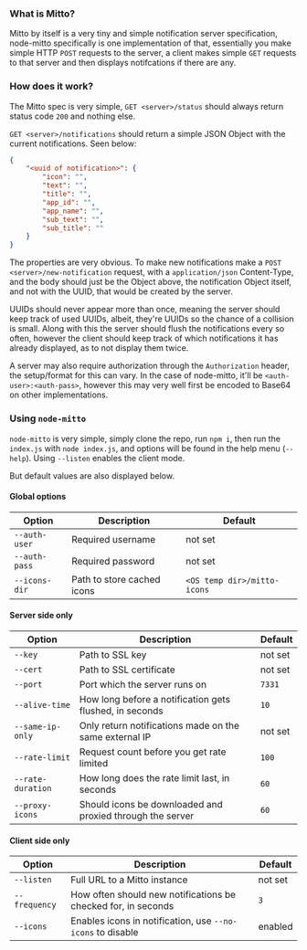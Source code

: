 ### What is Mitto?

Mitto by itself is a very tiny and simple notification server
specification, node-mitto specifically is one implementation of that,
essentially you make simple HTTP `POST` requests to the server, a client
makes simple `GET` requests to that server and then displays
notifcations if there are any.

### How does it work?

The Mitto spec is very simple, `GET <server>/status` should always
return status code `200` and nothing else.

`GET <server>/notifications` should return a simple JSON Object with the
current notifications. Seen below:

```json
{
	"<uuid of notification>": {
		"icon": "",
		"text": "",
		"title": "",
		"app_id": "",
		"app_name": "",
		"sub_text": "",
		"sub_title": ""
	}
}
```

The properties are very obvious. To make new notifications make a `POST
<server>/new-notification` request, with a `application/json`
Content-Type, and the body should just be the Object above, the
notification Object itself, and not with the UUID, that would be created
by the server.

UUIDs should never appear more than once, meaning the server should keep
track of used UUIDs, albeit, they're UUIDs so the chance of a collision
is small. Along with this the server should flush the notifications
every so often, however the client should keep track of which
notifications it has already displayed, as to not display them twice.

A server may also require authorization through the `Authorization`
header, the setup/format for this can vary. In the case of node-mitto,
it'll be `<auth-user>:<auth-pass>`, however this may very well first be
encoded to Base64 on other implementations.

### Using `node-mitto`

`node-mitto` is very simple, simply clone the repo, run `npm i`, then
run the `index.js` with `node index.js`, and options will be found in
the help menu (`--help`). Using `--listen` enables the client mode.

But default values are also displayed below.

#### Global options

| Option        | Description | Default |
|---------------|----------------------------|---------|
| `--auth-user` | Required username          | not set |
| `--auth-pass` | Required password          | not set |
| `--icons-dir` | Path to store cached icons | `<OS temp dir>/mitto-icons` |

#### Server side only

| Option            | Description | Default |
|-------------------|-------------|---------|
| `--key`           | Path to SSL key | not set |
| `--cert`          | Path to SSL certificate | not set |
| `--port`          | Port which the server runs on | `7331` |
| `--alive-time`    | How long before a notification gets flushed, in seconds | `10` |
| `--same-ip-only`  | Only return notifications made on the same external IP | not set |
| `--rate-limit`    | Request count before you get rate limited | `100` |
| `--rate-duration` | How long does the rate limit last, in seconds | `60` |
| `--proxy-icons`   | Should icons be downloaded and proxied through the server  | `60` |

#### Client side only

| Option        | Description | Default |
|---------------|-------------|---------|
| `--listen`    | Full URL to a Mitto instance | not set |
| `--frequency` | How often should new notifications be checked for, in seconds | `3` |
| `--icons`     | Enables icons in notification, use `--no-icons` to disable | enabled |
